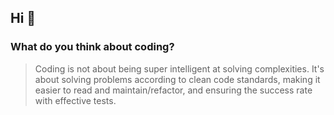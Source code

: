 ## Hi 👋
### What do you think about coding?
> Coding is not about being super intelligent at solving complexities. It's about solving problems according to clean code standards, making it easier to read and maintain/refactor, and ensuring the success rate with effective tests. 
